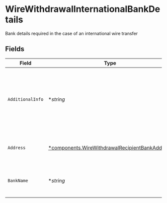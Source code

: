 # WireWithdrawalInternationalBankDetails

Bank details required in the case of an international wire transfer


## Fields

| Field                                                                                                           | Type                                                                                                            | Required                                                                                                        | Description                                                                                                     | Example                                                                                                         |
| --------------------------------------------------------------------------------------------------------------- | --------------------------------------------------------------------------------------------------------------- | --------------------------------------------------------------------------------------------------------------- | --------------------------------------------------------------------------------------------------------------- | --------------------------------------------------------------------------------------------------------------- |
| `AdditionalInfo`                                                                                                | **string*                                                                                                       | :heavy_minus_sign:                                                                                              | Any additional information to be communicated to the recipient bank, such as intermediary banks to be used.     | Jane Dough transfer through intermediary account                                                                |
| `Address`                                                                                                       | [*components.WireWithdrawalRecipientBankAddress](../../models/components/wirewithdrawalrecipientbankaddress.md) | :heavy_minus_sign:                                                                                              | The address of the recipient bank / financial institution                                                       |                                                                                                                 |
| `BankName`                                                                                                      | **string*                                                                                                       | :heavy_minus_sign:                                                                                              | The name of the recipient bank / financial institution                                                          | ABN AMRO BANK N.V.                                                                                              |